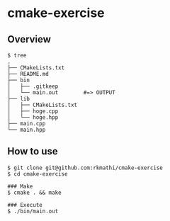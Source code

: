 # cmake-exercise

## Overview
```
$ tree
.
├── CMakeLists.txt
├── README.md
├── bin
│   ├── .gitkeep
│   └── main.out        #=> OUTPUT
├── lib
│   ├── CMakeLists.txt
│   ├── hoge.cpp
│   └── hoge.hpp
├── main.cpp
└── main.hpp
```

## How to use
```
$ git clone git@github.com:rkmathi/cmake-exercise
$ cd cmake-exercise

### Make
$ cmake . && make

### Execute
$ ./bin/main.out
```
